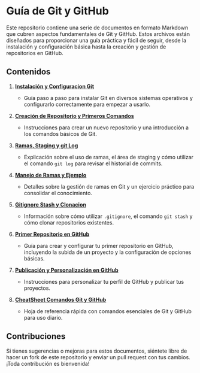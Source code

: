 
# Guía de Git y GitHub

Este repositorio contiene una serie de documentos en formato Markdown que cubren aspectos fundamentales de Git y GitHub. Estos archivos están diseñados para proporcionar una guía práctica y fácil de seguir, desde la instalación y configuración básica hasta la creación y gestión de repositorios en GitHub.

## Contenidos

1. [**Instalación y Configuracion Git**](1-Instalacion_y_Configuracion_Git.md)
   - Guía paso a paso para instalar Git en diversos sistemas operativos y configurarlo correctamente para empezar a usarlo.

2. [**Creación de Repositorio y Primeros Comandos**](2-Creacion_de_Repositorio_y_Primeros_Comandos.md)
   - Instrucciones para crear un nuevo repositorio y una introducción a los comandos básicos de Git.

3. [**Ramas, Staging y git Log**](3-Ramas_Staging_y_Git_Log.md)
   - Explicación sobre el uso de ramas, el área de staging y cómo utilizar el comando `git log` para revisar el historial de commits.

4. [**Manejo de Ramas y Ejemplo**](4-Manejo_de_Ramas_y_Ejemplo.md)
   - Detalles sobre la gestión de ramas en Git y un ejercicio práctico para consolidar el conocimiento.

5. [**Gitignore Stash y Clonacion**](5-Gitignore_Stash_y_Clonacion.md)
   - Información sobre cómo utilizar `.gitignore`, el comando `git stash` y cómo clonar repositorios existentes.

6. [**Primer Repositorio en GitHub**](6-Primer_Repositorio_en_GitHub.md)
   - Guía para crear y configurar tu primer repositorio en GitHub, incluyendo la subida de un proyecto y la configuración de opciones básicas.

7. [**Publicación y Personalización en GitHub**](7-Publicacion_y_Personalizacion_en_GitHub.md)
   - Instrucciones para personalizar tu perfil de GitHub y publicar tus proyectos.

8. [**CheatSheet Comandos Git y GitHub**](CheatSheet_Comandos_Git_y_GitHub.md)
   - Hoja de referencia rápida con comandos esenciales de Git y GitHub para uso diario.

## Contribuciones

Si tienes sugerencias o mejoras para estos documentos, siéntete libre de hacer un fork de este repositorio y enviar un pull request con tus cambios. ¡Toda contribución es bienvenida!

